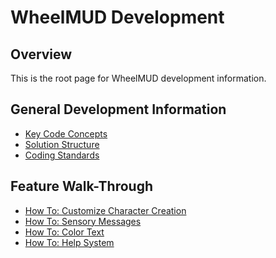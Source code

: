 WheelMUD Development
====================

## Overview
This is the root page for WheelMUD development information.

## General Development Information
* [Key Code Concepts](../master/Documentation/Development/KeyCodeConcepts.md)
* [Solution Structure](../master/Documentation/Development/SolutionStructure.md)
* [Coding Standards](../master/Documentation/Development/CodingStandards.md)

## Feature Walk-Through
* [How To: Customize Character Creation](../master/Documentation/Development/HowTo_CustomizeCharacterCreation.md)
* [How To: Sensory Messages](../master/Documentation/Development/HowTo_SensoryMessages.md)
* [How To: Color Text](../master/Documentation/Development/HowTo_ColorText.md)
* [How To: Help System](../master/Documentation/Development/HowTo_HelpSystem.md)
